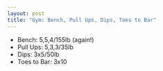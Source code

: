 ```yaml
---
layout: post
title: "Gym: Bench, Pull Ups, Dips, Toes to Bar"
---
```


- Bench: 5,5,4/155lb (again!)
- Pull Ups: 5,3,3/35lb
- Dips: 3x5/50lb
- Toes to Bar: 3x10
